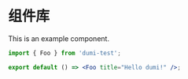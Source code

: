 # 组件库

This is an example component.

```jsx
import { Foo } from 'dumi-test';

export default () => <Foo title="Hello dumi!" />;
```
